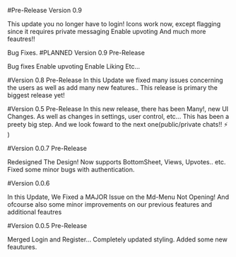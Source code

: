 #Pre-Release Version 0.9 

This update you no longer have to login! 
Icons work now, except flagging since it requires private messaging
Enable upvoting 
And much more feautres!!

Bug Fixes.
#PLANNED Version 0.9 Pre-Release

Bug fixes
Enable upvoting 
Enable Liking
Etc...

#Version 0.8 Pre-Release
In this Update we fixed many issues concerning the users as well as add many new features.. This release is primary the biggest release yet!

#Version 0.5 Pre-Release
In this new release, there has been Many!, new UI Changes. As well as changes in settings, user control, etc... This has been a preety big step. And we look foward to the next one(public/private chats!! :zap: )


#Version 0.0.7 Pre-Release

Redesigned The Design! Now supports BottomSheet, Views, Upvotes.. etc. Fixed some minor bugs with authentication.

#Version 0.0.6

In this Update, We Fixed a MAJOR Issue on the Md-Menu Not Opening! And ofcourse also some minor improvements on our previous features and additional feautres

#Version 0.0.5 Pre-Release

Merged Login and Register... Completely updated styling. Added some new feautures.
